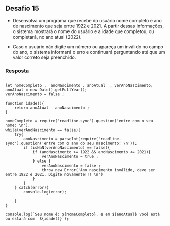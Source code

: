 ## Desafio 15 

- Desenvolva um programa que recebe do usuário nome completo e ano de nascimento que seja entre 1922 e 2021. A partir dessas informações, o sistema mostrará o nome do usuário e a idade que completou, ou completará, no ano atual (2022).

- Caso o usuário não digite um número ou apareça um inválido no campo do ano, o sistema informará o erro e continuará perguntando até que um valor correto seja preenchido.

### Resposta

````

let nomeCompleto ,  anoNascimento , anoAtual  , verAnoNascimento;
anoAtual = new Date().getFullYear();
verAnoNascimento = false ;

function idade(){
    return anoAtual - anoNascimento ; 
}

nomeCompleto = require('readline-sync').question('entre com o seu nome: \n');
while(verAnoNascimento == false){
    try{
        anoNascimento = parseInt(require('readline-sync').question('entre com o ano do seu nascimento: \n'));
        if (isNaN(verAnoNascimento) == false){
            if (anoNascimento >= 1922 && anoNascimento <= 2021){
                verAnoNascimento = true ; 
            } else {
                verAnoNascimento = false ;
                throw new Error('Ano nascimento inválido, deve ser entre 1922 e 2021. Digite novamente!!! \n')
            }
        }
    } catch(error){
        console.log(error);
        
    }
} 

console.log(`Seu nome é: ${nomeCompleto}, e em ${anoAtual} você está ou estará com  ${idade()}`);

````

